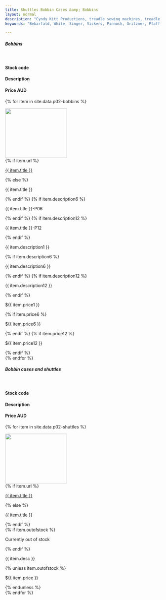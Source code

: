 ```yaml
---
title: Shuttles Bobbin Cases &amp; Bobbins
layout: normal
description: "Cyndy Kitt Productions, treadle sewing machines, treadle sewing machine parts, sewing machine parts, vintage treadle sewing machines, reproduction sewing machine manuals, sewing machine manual, sewing, clothing, accessories, costume, bags, eco friendly, green machine, craft, treadle, design, eco sewing, sustainable craft"
keywords: "Bebarfald, White, Singer, Vickers, Pinnock, Gritzner, Pfaff, treadle sewing machine, vintage sewing machine, sewing machine manual, sewing"

---
```


<div class="container mb-4">
<div class="row">
<div class="m-2 col-12"><h5 class="text-center">Bobbins</h5>
</div><!-- end col -->
</div><!-- end row -->
<div class="row bg-light">
<div class="m-2 col-3">
&nbsp;
</div><!-- end col -->
<div class="m-2 col-2">
  <h4>Stock code</h4>
</div><!-- end col -->
<div class="m-2 col-5">
  <h4>Description</h4>
</div><!-- end col -->
<div class="m-2 col-1 text-right">
  <h4>Price AUD</h4>
</div><!-- end col -->
</div><!-- end row -->


{% for item in site.data.p02-bobbins %}
<div class="row">
<div class="m-2 col-3">
    <img class="img-fluid" src="../stock/pic/PIC-BOB/TN/tn_{{item.title}}.jpg" width="200" height="160">
</div><!-- end col -->
<div class="m-2 col-2">
    {% if item.url %}
    <p><a href="../stock/{{ item.url }}">{{ item.title }}</a></p>
    {% else %} <p>{{ item.title }}</p>
    {% endif %}
    {% if item.description6 %}
    <p>{{ item.title }}-P06</p>
    {% endif %}
    {% if item.description12 %}
    <p>{{ item.title }}-P12</p>
    {% endif %}
</div><!-- end col -->
<div class="m-2 col-5">
    <p>{{ item.description1 }}</p>
    {% if item.description6 %}
    <p>{{ item.description6 }}</p>
    {% endif %}
    {% if item.description12 %}
    <p>{{ item.description12 }}</p>
    {% endif %}
</div><!-- end col -->
<div class="m-2 col-1">
    <p>${{ item.price1 }}</p>
    {% if item.price6 %}
    <p>${{ item.price6 }}</p>
    {% endif %}
    {% if item.price12 %}
    <p>${{ item.price12 }}</p>
    {% endif %}
</div><!-- end col -->
</div><!-- end row -->
{% endfor %}
<div class="row my-4">
<div class="m-2 col-12"><h5 class="text-center">Bobbin cases and shuttles</h5>
</div><!-- end col -->
</div><!-- end row -->

<div class="row bg-light">
<div class="m-2 col-3">
&nbsp;
</div><!-- end col -->
<div class="m-2 col-2">
  <h4>Stock code</h4>
</div><!-- end col -->
<div class="m-2 col-5">
  <h4>Description</h4>
</div><!-- end col -->
<div class="m-2 col-1 text-right">
  <h4>Price AUD</h4>
</div><!-- end col -->
</div><!-- end row -->


{% for item in site.data.p02-shuttles %}
<div class="row">
<div class="m-2 col-3">
    <img class="img-fluid" src="../stock/pic/PIC-BCD/TN/{{item.title}}.jpg" width="200" height="160">
</div><!-- end col -->
<div class="m-2 col-2">
    {% if item.url %}
    <p><a href="../stock/{{ item.url }}">{{ item.title }}</a></p>
    {% else %} <p>{{ item.title }}</p>
    {% endif %}
</div><!-- end col -->
<div class="m-2 col-5">
    {% if item.outofstock %}
    <p class="h4 text-danger">Currently out of stock</p>
    {% endif %}
    <p> {{ item.desc }}</p>
</div><!-- end col -->
<div class="m-2 col-1">
    {% unless item.outofstock %}
    <p>${{ item.price }}</p>
    {% endunless %}
</div><!-- end col -->
</div><!-- end row -->
{% endfor %}


</div><!-- end container -->
